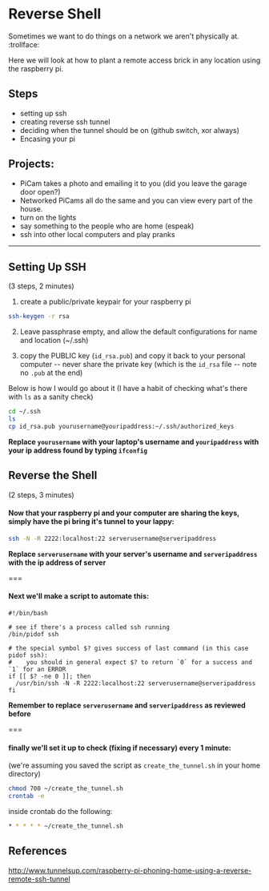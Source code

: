 Reverse Shell
=============


Sometimes we want to do things on a network we aren't physically at. :trollface:

Here we will look at how to plant a remote access brick in any location using the raspberry pi.

## Steps

* setting up ssh
* creating reverse ssh tunnel
* deciding when the tunnel should be on (github switch, xor always)
* Encasing your pi

## Projects:

* PiCam takes a photo and emailing it to you (did you leave the garage door open?)
* Networked PiCams all do the same and you can view every part of the house.
* turn on the lights
* say something to the people who are home (espeak)
* ssh into other local computers and play pranks

---

## Setting Up SSH

(3 steps, 2 minutes)

1. create a public/private keypair for your raspberry pi
```sh
ssh-keygen -r rsa
```

2. Leave passphrase empty, and allow the default configurations for name and location (~/.ssh)

3. copy the PUBLIC key (`id_rsa.pub`) and copy it back to your personal computer -- never share the private key (which is the `id_rsa` file -- note no `.pub` at the end)

Below is how I would go about it (I have a habit of checking what's there with `ls` as a sanity check)

```sh
cd ~/.ssh
ls
cp id_rsa.pub yourusername@youripaddress:~/.ssh/authorized_keys
```

**Replace `yourusername` with your laptop's username and `youripaddress` with your ip address found by typing `ifconfig`**

## Reverse the Shell

(2 steps, 3 minutes)

#### Now that your raspberry pi and your computer are sharing the keys, simply have the pi bring it's tunnel to your lappy:

```sh
ssh -N -R 2222:localhost:22 serverusername@serveripaddress
```

**Replace `serverusername` with your server's username and `serveripaddress` with the ip address of server**

===

#### Next we'll make a script to automate this:

```
#!/bin/bash

# see if there's a process called ssh running
/bin/pidof ssh

# the special symbol $? gives success of last command (in this case pidof ssh):
#    you should in general expect $? to return `0` for a success and `1` for an ERROR 
if [[ $? -ne 0 ]]; then
  /usr/bin/ssh -N -R 2222:localhost:22 serverusername@serveripaddress
fi
```
**Remember to replace `serverusername` and `serveripaddress` as reviewed before**

===

#### finally we'll set it up to check (fixing if necessary) every 1 minute:

(we're assuming you saved the script as `create_the_tunnel.sh` in your home directory)

```sh
chmod 700 ~/create_the_tunnel.sh
crontab -e
```
inside crontab do the following:

```sh
* * * * * ~/create_the_tunnel.sh
```


## References

http://www.tunnelsup.com/raspberry-pi-phoning-home-using-a-reverse-remote-ssh-tunnel
